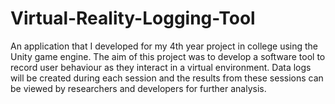 # Virtual-Reality-Logging-Tool
An application that I developed for my 4th year project in college using the Unity game engine. The aim of this project was to develop a software tool to record user behaviour as they interact in a virtual environment. Data logs will be created during each session and the results from these sessions can be viewed by researchers and developers for further analysis.

